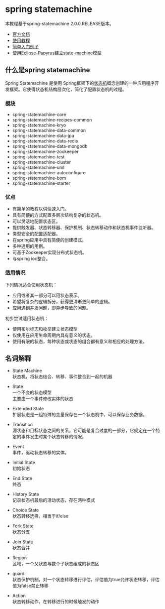 # spring statemachine
本教程基于spring-statemachine 2.0.0.RELEASE版本。

- [官方文档](https://docs.spring.io/spring-statemachine/docs/2.0.0.RELEASE/reference/htmlsingle)
- [使用教程](https://github.com/cjqCN/spring-statemachine-learning/blob/master/使用教程.md)
- [简单入门例子](https://github.com/cjqCN/spring-statemachine-learning/blob/master/简单入门.md)
- [使用Eclipse-Papyrus建立state-machine模型](https://github.com/cjqCN/spring-statemachine-learning/blob/master/statemachineWithEclipse-papyrus.md)


## 什么是spring statemachine
Spring Statemachine 是使用 Spring框架下的[状态机](https://zh.wikipedia.org/wiki/%E6%9C%89%E9%99%90%E7%8A%B6%E6%80%81%E6%9C%BA "状态机")概念创建的一种应用程序开发框架。它使得状态机结构层次化，简化了配置状态机的过程。

### [模块](https://docs.spring.io/spring-statemachine/docs/2.0.0.RELEASE/reference/htmlsingle/#modules "模块")
- spring-statemachine-core
- spring-statemachine-recipes-common
- spring-statemachine-kryo
- spring-statemachine-data-common
- spring-statemachine-data-jpa
- spring-statemachine-data-redis
- spring-statemachine-data-mongodb
- spring-statemachine-zookeeper
- spring-statemachine-test
- spring-statemachine-cluster
- spring-statemachine-uml
- spring-statemachine-autoconfigure
- spring-statemachine-bom
- spring-statemachine-starter

### 优点
- 有简单的教程以供快速入门。
- 具有简便的方式配置多层次结构复杂的状态机。
- 可以灵活地配置状态区。
- 提供触发器、状态转移器、保护机制、状态转移动作和状态机事件监听器。
- 类型安全的配置适配器。
- 在spring应用中具有简便的创建模式。
- 多种通用的用例。
- 可基于Zookeeper实现分布式状态机。
- 与spring ioc整合。


### 适用情况
 
下列情况适合使用状态机：   

- 应用或者其一部分可以用状态表示。
- 希望将复杂的逻辑拆分，获得更清晰更简单的逻辑。
- 应用遇到并发问题，即异步导致的问题。

初步尝试适用状态机：

- 使用布尔标志和枚举建立状态模型
- 仅使用在应用生命周期内具有意义的状态。
- 使用有限的状态，每种状态或状态的组合都有意义和相应的处理方法。

## 名词解释

- State Machine  
  状态机，将状态结合、转移、事件整合到一起的机器

- State    
   一个不变的状态模型  
   主要由一个事件修改实体的状态

- Extended State  
  扩展状态是一组特殊的变量保存在一个状态机中，可以保存业务数据。

- Transition  
  源状态和目标状态之间的关系，它可能是复合过度的一部分，它规定在一个特定的事件发生时某个状态转移的情况。

- Event  
  事件，驱动状态转移的实体。
 
- Initial State  
  初始状态

- End State  
  终态

- History State  
  记录状态机最后的活动状态，存在两种模式

- Choice State  
  状态转移选择，相当于if/else

- Fork State  
  状态分支

- Join State  
  状态合并

- Region  
  区域，一个父状态与数个子状态组成的状态区

- guard  
  状态保护机制，对一个状态转移进行评估，评估值为true允许状态转移，评估值为false禁止转移

- Action  
  状态转移动作，在转移进行的时候触发的动作




